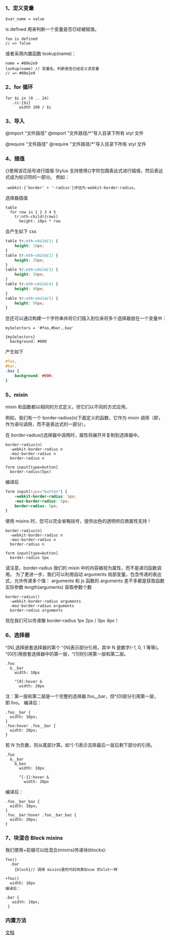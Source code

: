### 1、定义变量

```stylus
$var_name = value
```

is defined 用来判断一个变量是否已经被赋值。

```stylus
foo is defined
// => false
```

或者采用内置函数 lookup(name)：

```stylus
name = #80e2e9
lookup(name) // 变量名，判断是否已经定义该变量
// => #80e2e9
```

### 2、for 循环

```stylus
for $i in (0 .. 24)
   .cc-{$i}
      width 100 / $i
```

### 3、导入

@import "文件路径"
@import "文件路径/\*"导入目录下所有 styl 文件

@require "文件路径"
@require "文件路径/\*"导入目录下所有 styl 文件

### 4、插值

{}使用该花括号进行插值
Stylus 支持使用{}字符包围表达式进行插值，然后表达式成为标识符的一部分。
例如：

```stylus
-webkit-{'border' + '-radius'}评估为-webkit-border-radius。
```

选择器插值

```stylus
table
  for row in 1 2 3 4 5
    tr:nth-child({row})
      height: 10px * row
```

会产生如下 css

```css
table tr:nth-child(1) {
	height: 10px;
}
table tr:nth-child(2) {
	height: 20px;
}
table tr:nth-child(3) {
	height: 30px;
}
table tr:nth-child(4) {
	height: 40px;
}
table tr:nth-child(5) {
	height: 50px;
}
```

您还可以通过构建一个字符串并将它们插入到位来将多个选择器放在一个变量中：

```stylus
mySelectors = '#foo,#bar,.baz'

{mySelectors}
  background: #000
```

产生如下

```css
#foo,
#bar,
.baz {
	background: #000;
}
```

### 5、mixin

mixin 和函数都以相同的方式定义，但它们以不同的方式应用。

例如，我们有一个 border-radius(n)下面定义的函数，它作为 mixin 调用（即，作为语句调用，而不是表达式的一部分）。

在 border-radius()选择器中调用时，属性将展开并复制到选择器中。

```stylus
border-radius(n)
  -webkit-border-radius n
  -moz-border-radius n
  border-radius n

form input[type=button]
  border-radius(5px)
```

编译后

```css
form input[type="button"] {
	-webkit-border-radius: 5px;
	-moz-border-radius: 5px;
	border-radius: 5px;
}
```

使用 mixins 时，您可以完全省略括号，提供出色的透明供应商属性支持！

```stylus
border-radius(n)
  -webkit-border-radius n
  -moz-border-radius n
  border-radius n

form input[type=button]
  border-radius 5px
```

请注意，border-radius 我们的 mixin 中的内容被视为属性，而不是递归函数调用。
为了更进一步，我们可以利用自动 arguments 局部变量，包含传递的表达式，允许传递多个值：
arguments 和 js 函数的 arguments 差不多都是获取函数实际参数
length(arguments) 获取参数个数

```stylus
border-radius()
  -webkit-border-radius arguments
  -moz-border-radius arguments
  border-radius arguments
```

现在我们可以传递像 border-radius 1px 2px / 3px 4px！

### 6、选择器

^[N],选择嵌套选择器的第个
^[N]表示部分引用，其中 N 是数字(-1, 0, 1 等等)。
^[0]引用嵌套选择器中的第一层，^[1]则引用第一层和第二层。

```stylus
.foo
  &__bar
    width: 10px

    ^[0]:hover &
      width: 20px
```

注：第一层和第二层是一个完整的选择器.foo\_\_bar，但^[0]部分引用第一层，即.foo。
编译后：

```stylus
.foo__bar {
  width: 10px;
}
.foo:hover .foo__bar {
  width: 20px;
}
```

若 N 为负数，则从尾部计算。如^[-1]表示去除最后一层后剩下部分的引用。

```stylus
.foo
  &__bar
    &_baz
      width: 10px

      ^[-1]:hover &
        width: 20px
```

编译后：

```stylus
.foo__bar_baz {
  width: 10px;
}
.foo__bar:hover .foo__bar_baz {
  width: 20px;
}
```

### 7、块混合 Block mixins

我们使用+前缀可以给混合(mixins)传递块(blocks):

```stylus
foo()
  .bar
    {block}// 调用 mixins里的代码块类似vue 的slot一样

+foo()
  width: 10px
编译后：

.bar {
   width: 10px;
 }
```

### 内置方法

[文档](http://stylus-lang.com/docs/bifs.html)
